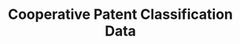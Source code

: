 ---
layout: default
bigquery: https://console.cloud.google.com/bigquery?p=patents-public-data&d=cpc&page=dataset
citation: '“Cooperative Patent Classification” by the EPO and USPTO, for public use. '
contributors: EPO, USPTO
cost: None
description: Cooperative Patent Classification Data contains the scheme and definitions
  of the Cooperative Patent Classification system for classifying patent documents.
  The CPC is the result of a partnership between the EPO and the USPTO in their joint
  effort to develop a common, internationally compatible classification system for
  technical documents, in particular patent publications, which will be used by both
  offices in the patent granting process
documentation: https://www.cooperativepatentclassification.org/cpcSchemeAndDefinitions
last_edit: Mon, 04 Apr 2022 19:07:06 GMT
location: https://www.cooperativepatentclassification.org/index
maintained_by: USPTO, EPO
schema_fields: '[''ipcConcordant'', ''breakdownCode'', ''application_references'',
  ''childGroups'', ''date_revised'', ''limitingReferences'', ''title_full'', ''title_part'',
  ''not_allocatable'', ''dateRevised'', ''sizeCache'', ''level'', ''status'', ''additional_only'',
  ''child_groups'', ''notAllocatable'', ''limiting_references'', ''children'', ''titlePart'',
  ''informative_references'', ''informativeReferences'', ''titleFull'', ''synonyms'',
  ''symbol'', ''glossary'', ''applicationReferences'', ''breakdown_code'', ''residual_references'',
  ''definition'', ''parents'', ''ipc_concordant'', ''residualReferences'']'
shortname: cooperative_patent_classification
tags:
- patents
- science
title: Cooperative Patent Classification Data
uuid: 984374a7-16e9-4b35-9445-458daceb01bf
---